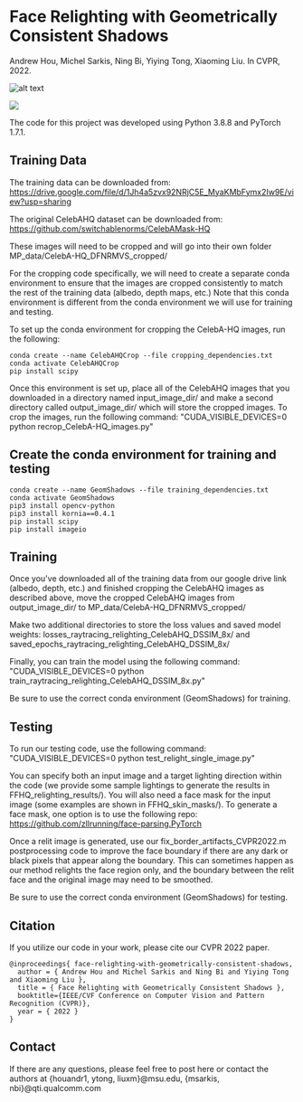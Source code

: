 # Face Relighting with Geometrically Consistent Shadows
Andrew Hou, Michel Sarkis, Ning Bi, Yiying Tong, Xiaoming Liu. In CVPR, 2022. 

![alt text](https://github.com/andrewhou1/GeomConsistentFR/blob/main/Overview_Figure1_CVPR2022.png)

![](https://github.com/andrewhou1/GeomConsistentFR/blob/main/CVPR2022_relighting_video_final.gif)

The code for this project was developed using Python 3.8.8 and PyTorch 1.7.1. 

## Training Data 
The training data can be downloaded from: https://drive.google.com/file/d/1Jh4a5zvx92NRjC5E_MyaKMbFymx2Iw9E/view?usp=sharing 

The original CelebAHQ dataset can be downloaded from: https://github.com/switchablenorms/CelebAMask-HQ

These images will need to be cropped and will go into their own folder MP_data/CelebA-HQ_DFNRMVS_cropped/

For the cropping code specifically, we will need to create a separate conda environment to ensure that the images are cropped consistently to match the rest of the training data (albedo, depth maps, etc.) Note that this conda environment is different from the conda environment we will use for training and testing. 

To set up the conda environment for cropping the CelebA-HQ images, run the following:
```
conda create --name CelebAHQCrop --file cropping_dependencies.txt
conda activate CelebAHQCrop
pip install scipy
```
Once this environment is set up, place all of the CelebAHQ images that you downloaded in a directory named input_image_dir/ and make a second directory called output_image_dir/ which will store the cropped images. To crop the images, run the following command: "CUDA_VISIBLE_DEVICES=0 python recrop_CelebA-HQ_images.py"

## Create the conda environment for training and testing
```
conda create --name GeomShadows --file training_dependencies.txt
conda activate GeomShadows
pip3 install opencv-python
pip3 install kornia==0.4.1
pip install scipy
pip install imageio
```
## Training 
Once you've downloaded all of the training data from our google drive link (albedo, depth, etc.) and finished cropping the CelebAHQ images as described above, move the cropped CelebAHQ images from output_image_dir/ to MP_data/CelebA-HQ_DFNRMVS_cropped/

Make two additional directories to store the loss values and saved model weights: losses_raytracing_relighting_CelebAHQ_DSSIM_8x/ and saved_epochs_raytracing_relighting_CelebAHQ_DSSIM_8x/

Finally, you can train the model using the following command: "CUDA_VISIBLE_DEVICES=0 python train_raytracing_relighting_CelebAHQ_DSSIM_8x.py"

Be sure to use the correct conda environment (GeomShadows) for training. 

## Testing 
To run our testing code, use the following command: "CUDA_VISIBLE_DEVICES=0 python test_relight_single_image.py"

You can specify both an input image and a target lighting direction within the code (we provide some sample lightings to generate the results in FFHQ_relighting_results/). You will also need a face mask for the input image (some examples are shown in FFHQ_skin_masks/). To generate a face mask, one option is to use the following repo: https://github.com/zllrunning/face-parsing.PyTorch 

Once a relit image is generated, use our fix_border_artifacts_CVPR2022.m postprocessing code to improve the face boundary if there are any dark or black pixels that appear along the boundary. This can sometimes happen as our method relights the face region only, and the boundary between the relit face and the original image may need to be smoothed. 

Be sure to use the correct conda environment (GeomShadows) for testing. 

## Citation 
If you utilize our code in your work, please cite our CVPR 2022 paper. 
```
@inproceedings{ face-relighting-with-geometrically-consistent-shadows,
  author = { Andrew Hou and Michel Sarkis and Ning Bi and Yiying Tong and Xiaoming Liu },
  title = { Face Relighting with Geometrically Consistent Shadows },
  booktitle={IEEE/CVF Conference on Computer Vision and Pattern Recognition (CVPR)},
  year = { 2022 }
}
```

## Contact 
If there are any questions, please feel free to post here or contact the authors at {houandr1, ytong, liuxm}@msu.edu, {msarkis, nbi}@qti.qualcomm.com
